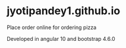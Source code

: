 # jyotipandey1.github.io

Place order online for ordering pizza

Developed in angular 10 and bootstrap 4.6.0
